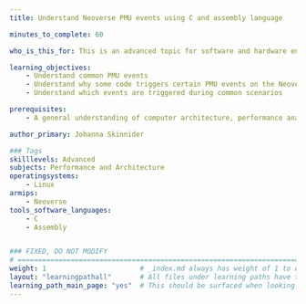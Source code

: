 ```yaml
---
title: Understand Neoverse PMU events using C and assembly language

minutes_to_complete: 60

who_is_this_for: This is an advanced topic for software and hardware engineers who want to understand why common PMU events occur.

learning_objectives: 
    - Understand common PMU events
    - Understand why some code triggers certain PMU events on the Neoverse N2 core
    - Understand which events are triggered during common scenarios

prerequisites:
    - A general understanding of computer architecture, performance analysis, and the ability read Arm assembly code.

author_primary: Johanna Skinnider

### Tags
skilllevels: Advanced
subjects: Performance and Architecture
operatingsystems:
    - Linux
armips:
    - Neoverse
tools_software_languages:
    - C
    - Assembly


### FIXED, DO NOT MODIFY
# ================================================================================
weight: 1                       # _index.md always has weight of 1 to order correctly
layout: "learningpathall"       # All files under learning paths have this same wrapper
learning_path_main_page: "yes"  # This should be surfaced when looking for related content. Only set for _index.md of learning path content.
---
```

